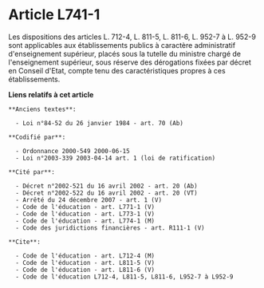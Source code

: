# Article L741-1

Les dispositions des articles L. 712-4, L. 811-5, L. 811-6, L. 952-7 à L. 952-9 sont applicables aux établissements publics à
caractère administratif d'enseignement supérieur, placés sous la tutelle du ministre chargé de l'enseignement supérieur, sous
réserve des dérogations fixées par décret en Conseil d'Etat, compte tenu des caractéristiques propres à ces établissements.

**Liens relatifs à cet article**

	**Anciens textes**:

	  - Loi n°84-52 du 26 janvier 1984 - art. 70 (Ab)

	**Codifié par**:

	  - Ordonnance 2000-549 2000-06-15
	  - Loi n°2003-339 2003-04-14 art. 1 (loi de ratification)

	**Cité par**:

	  - Décret n°2002-521 du 16 avril 2002 - art. 20 (Ab)
	  - Décret n°2002-522 du 16 avril 2002 - art. 20 (VT)
	  - Arrêté du 24 décembre 2007 - art. 1 (V)
	  - Code de l'éducation - art. L771-1 (V)
	  - Code de l'éducation - art. L773-1 (V)
	  - Code de l'éducation - art. L774-1 (M)
	  - Code des juridictions financières - art. R111-1 (V)

	**Cite**:

	  - Code de l'éducation - art. L712-4 (M)
	  - Code de l'éducation - art. L811-5 (V)
	  - Code de l'éducation - art. L811-6 (V)
	  - Code de l'éducation L712-4, L811-5, L811-6, L952-7 à L952-9
